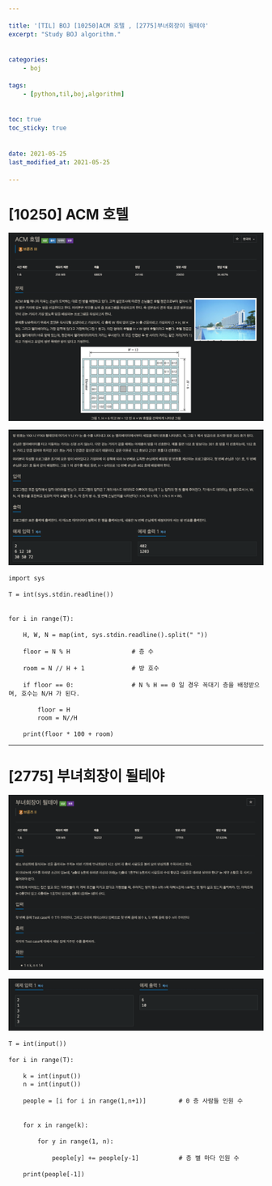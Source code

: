 ```yaml
---

title: '[TIL] BOJ [10250]ACM 호텔 , [2775]부녀회장이 될테야'
excerpt: "Study BOJ algorithm."


categories:
    - boj

tags:
    - [python,til,boj,algorithm]


toc: true
toc_sticky: true


date: 2021-05-25
last_modified_at: 2021-05-25

---
```

# [10250] ACM 호텔 

![image](/assets/images/21_05_25_til/1.png)

![image](/assets/images/21_05_25_til/2.png)

```
import sys

T = int(sys.stdin.readline())


for i in range(T):

    H, W, N = map(int, sys.stdin.readline().split(" "))

    floor = N % H                 # 층 수 

    room = N // H + 1             # 방 호수 

    if floor == 0:                # N % H == 0 일 경우 꼭대기 층을 배정받으며, 호수는 N/H 가 된다.

        floor = H
        room = N//H

    print(floor * 100 + room)
```

---


# [2775] 부녀회장이 될테야

![image](/assets/images/21_05_25_til/3.png)

![image](/assets/images/21_05_25_til/4.png)

```
T = int(input())

for i in range(T):

    k = int(input())
    n = int(input())

    people = [i for i in range(1,n+1)]         # 0 층 사람들 인원 수 


    for x in range(k):

        for y in range(1, n):

            people[y] += people[y-1]           # 층 별 마다 인원 수

    print(people[-1])
```
